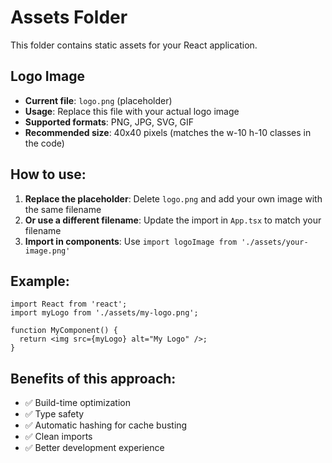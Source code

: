 # Assets Folder

This folder contains static assets for your React application.

## Logo Image

- **Current file**: `logo.png` (placeholder)
- **Usage**: Replace this file with your actual logo image
- **Supported formats**: PNG, JPG, SVG, GIF
- **Recommended size**: 40x40 pixels (matches the w-10 h-10 classes in the code)

## How to use:

1. **Replace the placeholder**: Delete `logo.png` and add your own image with the same filename
2. **Or use a different filename**: Update the import in `App.tsx` to match your filename
3. **Import in components**: Use `import logoImage from './assets/your-image.png'`

## Example:

```tsx
import React from 'react';
import myLogo from './assets/my-logo.png';

function MyComponent() {
  return <img src={myLogo} alt="My Logo" />;
}
```

## Benefits of this approach:

- ✅ Build-time optimization
- ✅ Type safety
- ✅ Automatic hashing for cache busting
- ✅ Clean imports
- ✅ Better development experience
